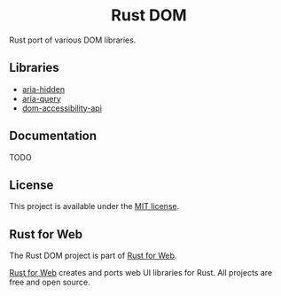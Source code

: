 <h1 align="center">Rust DOM</h1>

Rust port of various DOM libraries.

## Libraries

-   [aria-hidden](./packages/aria-hidden)
-   [aria-query](./packages/aria-query)
-   [dom-accessibility-api](./packages/dom-accessibility-api)

## Documentation

TODO

## License

This project is available under the [MIT license](LICENSE.md).

## Rust for Web

The Rust DOM project is part of [Rust for Web](https://github.com/RustForWeb).

[Rust for Web](https://github.com/RustForWeb) creates and ports web UI libraries for Rust. All projects are free and open source.
